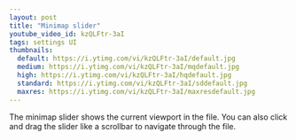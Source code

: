 ```yaml
---
layout: post
title: "Minimap slider"
youtube_video_id: kzQLFtr-3aI
tags: settings UI
thumbnails:
  default: https://i.ytimg.com/vi/kzQLFtr-3aI/default.jpg
  medium: https://i.ytimg.com/vi/kzQLFtr-3aI/mqdefault.jpg
  high: https://i.ytimg.com/vi/kzQLFtr-3aI/hqdefault.jpg
  standard: https://i.ytimg.com/vi/kzQLFtr-3aI/sddefault.jpg
  maxres: https://i.ytimg.com/vi/kzQLFtr-3aI/maxresdefault.jpg
---
```


The minimap slider shows the current viewport in the file. You can also click and drag the slider like a scrollbar to navigate through the file.
